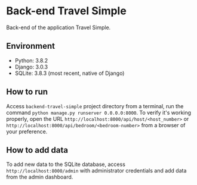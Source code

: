 # Back-end Travel Simple

Back-end of the application Travel Simple.

## Environment

- Python: 3.8.2
- Django: 3.0.3
- SQLite: 3.8.3 (most recent, native of Django)

## How to run

Access `backend-travel-simple` project directory from a terminal, run the command `python manage.py runserver 0.0.0.0:8000`. To verify it's working properly, open the URL `http://localhost:8000/api/host/<host_number>` or `http://localhost:8000/api/bedroom/<bedroom-number>` from a browser of your preference.

## How to add data

To add new data to the SQLite database, access `http://localhost:8000/admin` with administrator credentials and add data from the admin dashboard.

